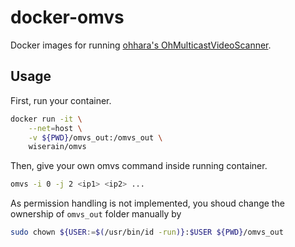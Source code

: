 # docker-omvs

Docker images for running [ohhara's OhMulticastVideoScanner](http://ohhara.sarang.net/omvs/).

## Usage

First, run your container.

```bash
docker run -it \
	--net=host \
	-v ${PWD}/omvs_out:/omvs_out \
	wiserain/omvs
```

Then, give your own omvs command inside running container.

```bash
omvs -i 0 -j 2 <ip1> <ip2> ...
```

As permission handling is not implemented, you shoud change the ownership of ```omvs_out``` folder manually by

```bash
sudo chown ${USER:=$(/usr/bin/id -run)}:$USER ${PWD}/omvs_out
```
